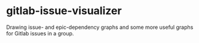 # gitlab-issue-visualizer
Drawing issue- and epic-dependency graphs and some more useful graphs for Gitlab issues in a group. 
